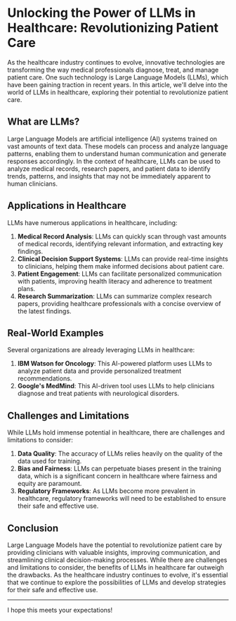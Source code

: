 **Unlocking the Power of LLMs in Healthcare: Revolutionizing Patient Care**
=====================================================

As the healthcare industry continues to evolve, innovative technologies are transforming the way medical professionals diagnose, treat, and manage patient care. One such technology is Large Language Models (LLMs), which have been gaining traction in recent years. In this article, we'll delve into the world of LLMs in healthcare, exploring their potential to revolutionize patient care.

**What are LLMs?**
----------------

Large Language Models are artificial intelligence (AI) systems trained on vast amounts of text data. These models can process and analyze language patterns, enabling them to understand human communication and generate responses accordingly. In the context of healthcare, LLMs can be used to analyze medical records, research papers, and patient data to identify trends, patterns, and insights that may not be immediately apparent to human clinicians.

**Applications in Healthcare**
-------------------------------

LLMs have numerous applications in healthcare, including:

1. **Medical Record Analysis**: LLMs can quickly scan through vast amounts of medical records, identifying relevant information, and extracting key findings.
2. **Clinical Decision Support Systems**: LLMs can provide real-time insights to clinicians, helping them make informed decisions about patient care.
3. **Patient Engagement**: LLMs can facilitate personalized communication with patients, improving health literacy and adherence to treatment plans.
4. **Research Summarization**: LLMs can summarize complex research papers, providing healthcare professionals with a concise overview of the latest findings.

**Real-World Examples**
----------------------

Several organizations are already leveraging LLMs in healthcare:

1. **IBM Watson for Oncology**: This AI-powered platform uses LLMs to analyze patient data and provide personalized treatment recommendations.
2. **Google's MedMind**: This AI-driven tool uses LLMs to help clinicians diagnose and treat patients with neurological disorders.

**Challenges and Limitations**
-------------------------------

While LLMs hold immense potential in healthcare, there are challenges and limitations to consider:

1. **Data Quality**: The accuracy of LLMs relies heavily on the quality of the data used for training.
2. **Bias and Fairness**: LLMs can perpetuate biases present in the training data, which is a significant concern in healthcare where fairness and equity are paramount.
3. **Regulatory Frameworks**: As LLMs become more prevalent in healthcare, regulatory frameworks will need to be established to ensure their safe and effective use.

**Conclusion**
----------

Large Language Models have the potential to revolutionize patient care by providing clinicians with valuable insights, improving communication, and streamlining clinical decision-making processes. While there are challenges and limitations to consider, the benefits of LLMs in healthcare far outweigh the drawbacks. As the healthcare industry continues to evolve, it's essential that we continue to explore the possibilities of LLMs and develop strategies for their safe and effective use.

---

I hope this meets your expectations!
